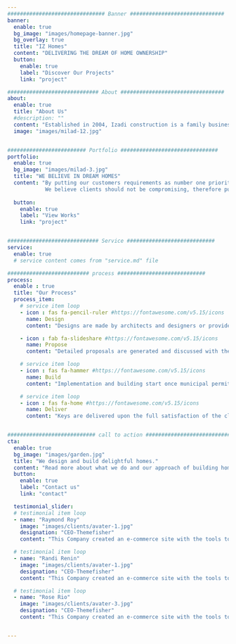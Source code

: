 ```yaml
---
############################### Banner ##############################
banner:
  enable: true
  bg_image: "images/homepage-banner.jpg"
  bg_overlay: true
  title: "IZ Homes"
  content: "DELIVERING THE DREAM OF HOME OWNERSHIP"
  button:
    enable: true
    label: "Discover Our Projects"
    link: "project"

############################# About #################################
about:
  enable: true
  title: "About Us"
  #description: ""
  content: "Established in 2004, Izadi construction is a family business with projects and experience ranging in different areas of the world. After great success stories and helping multiple families build and live in their dream homes, Izadis focussed on the Canadian west coast starting 2010’s, building strong reputation throughout the years."
  image: "images/milad-12.jpg"


######################### Portfolio ###############################
portfolio:
  enable: true
  bg_image: "images/milad-3.jpg"
  title: "WE BELIEVE IN DREAM HOMES"
  content: "By putting our customers requirements as number one priority, we are constantly striving to translate your unique tastes and aspirations into your dream home. By taking away all the headache and municipal legal communications, we make the experience a stress-free delightful one. 
            We believe clients should not be compromising, therefore pushing to get them the home they dream of is our goal."
            
  button:
    enable: true
    label: "View Works"
    link: "project"


############################# Service ############################
service:
  enable: true
  # service content comes from "service.md" file

########################## process ############################
process:
  enable : true
  title: "Our Process"
  process_item:
    # service item loop
    - icon : fas fa-pencil-ruler #https://fontawesome.com/v5.15/icons
      name: Design
      content: "Designs are made by architects and designers or provided by client"

    - icon : fab fa-slideshare #https://fontawesome.com/v5.15/icons
      name: Propose
      content: "Detailed proposals are generated and discussed with the client"

    # service item loop
    - icon : fas fa-hammer #https://fontawesome.com/v5.15/icons
      name: Build
      content: "Implementation and building start once municipal permits are granted"

    # service item loop
    - icon : fas fa-home #https://fontawesome.com/v5.15/icons
      name: Deliver
      content: "Keys are delivered upon the full satisfaction of the client"


############################ call to action ###########################
cta:
  enable: true
  bg_image: "images/garden.jpg"
  title: "We design and build delightful homes."
  content: "Read more about what we do and our approach of building homes. Judge for yourself the work and results <br> we’ve achieved throughout our previous projects, and reach out to our highly experienced team who would <br> love to help you design and build your next home."
  button:
    enable: true
    label: "Contact us"
    link: "contact"

  testimonial_slider:
  # testimonial item loop
  - name: "Raymond Roy"
    image: "images/clients/avater-1.jpg"
    designation: "CEO-Themefisher"
    content: "This Company created an e-commerce site with the tools to make our business a success, with innovative ideas we feel that our site has unique elements that make us stand out from the crowd."

  # testimonial item loop
  - name: "Randi Renin"
    image: "images/clients/avater-1.jpg"
    designation: "CEO-Themefisher"
    content: "This Company created an e-commerce site with the tools to make our business a success, with innovative ideas we feel that our site has unique elements that make us stand out from the crowd."

  # testimonial item loop
  - name: "Rose Rio"
    image: "images/clients/avater-3.jpg"
    designation: "CEO-Themefisher"
    content: "This Company created an e-commerce site with the tools to make our business a success, with innovative ideas we feel that our site has unique elements that make us stand out from the crowd."


---
```


